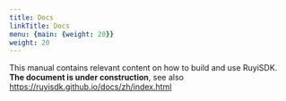 ```yaml
---
title: Docs
linkTitle: Docs
menu: {main: {weight: 20}}
weight: 20
---
```


This manual contains relevant content on how to build and use RuyiSDK. **The document is under construction**, see also https://ruyisdk.github.io/docs/zh/index.html